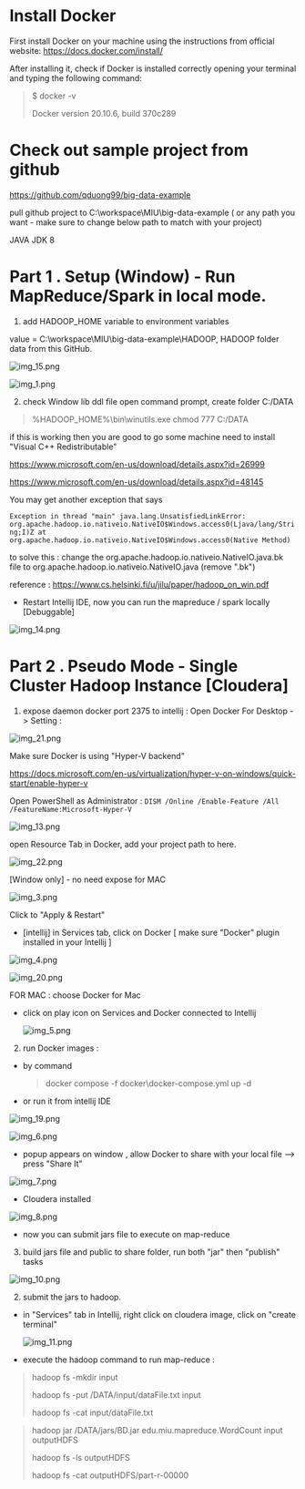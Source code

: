 # Install Docker
First install Docker on your machine using the instructions from official website:
https://docs.docker.com/install/

After installing it, check if Docker is installed correctly opening your terminal and typing the following command:

> $ docker -v
>
>  Docker version 20.10.6, build 370c289

# Check out sample project from github

https://github.com/qduong99/big-data-example

pull github project to C:\workspace\MIU\big-data-example ( or any path you want - make sure to change below path to match with your project)

JAVA JDK 8 

# Part 1 . Setup (Window) - Run MapReduce/Spark in local mode.
1. add HADOOP_HOME variable to environment variables

value = C:\workspace\MIU\big-data-example\HADOOP, HADOOP folder data from this GitHub.

![img_15.png](img_15.png)

![img_1.png](img_1.png)

2. check Window lib ddl file
open command prompt, create folder C:/DATA
> %HADOOP_HOME%\bin\winutils.exe chmod 777 C:/DATA

if this is working then you are good to go
some machine need to install "Visual C++ Redistributable"

https://www.microsoft.com/en-us/download/details.aspx?id=26999

https://www.microsoft.com/en-us/download/details.aspx?id=48145

You may get another exception that says

`Exception in thread "main" java.lang.UnsatisfiedLinkError:
org.apache.hadoop.io.nativeio.NativeIO$Windows.access0(Ljava/lang/String;I)Z
at org.apache.hadoop.io.nativeio.NativeIO$Windows.access0(Native Method)`

to solve this : change the org.apache.hadoop.io.nativeio.NativeIO.java.bk file to
org.apache.hadoop.io.nativeio.NativeIO.java (remove ".bk")

reference : https://www.cs.helsinki.fi/u/jilu/paper/hadoop_on_win.pdf


- Restart Intellij IDE, now you can run the mapreduce / spark locally [Debuggable]

![img_14.png](img_14.png)

# Part 2 . Pseudo Mode - Single Cluster Hadoop Instance [Cloudera] 
1. expose daemon docker port 2375 to intellij : Open Docker For Desktop -> Setting :


![img_21.png](img_21.png)

Make sure Docker is using "Hyper-V backend"

https://docs.microsoft.com/en-us/virtualization/hyper-v-on-windows/quick-start/enable-hyper-v

Open PowerShell as Administrator :
`DISM /Online /Enable-Feature /All /FeatureName:Microsoft-Hyper-V`

   ![img_13.png](img_13.png)

open Resource Tab in Docker, add your project path to here.

![img_22.png](img_22.png)

[Window only] - no need expose for MAC

   ![img_3.png](img_3.png)


   Click to "Apply & Restart"

   - [intellij] in Services tab, click on Docker [ make sure "Docker" plugin installed in your Intellij ]
     
   ![img_4.png](img_4.png)

   ![img_20.png](img_20.png)



   FOR MAC : choose Docker for Mac

   - click on play icon on Services and Docker connected to Intellij
     
     ![img_5.png](img_5.png)
     
2. run Docker images :
- by command 
   > docker compose -f docker\docker-compose.yml up -d

- or run it from intellij IDE 

![img_19.png](img_19.png)

![img_6.png](img_6.png)

- popup appears on window , allow Docker to share with your local file --> press "Share It"

![img_7.png](img_7.png)
- Cloudera installed

![img_8.png](img_8.png)

- now you can submit jars file to execute on map-reduce   
3. build jars file and public to share folder, run both "jar" then "publish" tasks

  ![img_10.png](img_10.png)


2. submit the jars to hadoop.

- in "Services" tab in Intellij, right click on cloudera image, click on "create terminal"
  
  ![img_11.png](img_11.png)

- execute the hadoop command to run map-reduce :
> hadoop fs -mkdir input
>
> hadoop fs -put /DATA/input/dataFile.txt input
>
> hadoop fs -cat input/dataFile.txt

> hadoop jar /DATA/jars/BD.jar edu.miu.mapreduce.WordCount input outputHDFS
>
> hadoop fs -ls outputHDFS
>
> hadoop fs -cat outputHDFS/part-r-00000





